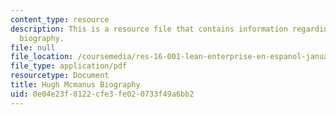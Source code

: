 ```yaml
---
content_type: resource
description: This is a resource file that contains information regarding Hugh Mcmanus
  biography.
file: null
file_location: /coursemedia/res-16-001-lean-enterprise-en-espanol-january-iap-2012/0e04e23f8122cfe3fe020733f49a6bb2_MITRES_16_001IAP12_Hugh.pdf
file_type: application/pdf
resourcetype: Document
title: Hugh Mcmanus Biography
uid: 0e04e23f-8122-cfe3-fe02-0733f49a6bb2
---
```

